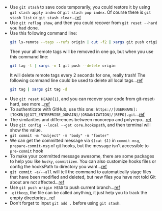 - Use `git stash` to save code temporarily, you could restore it by using `git stash apply index` or `git stash pop index`. Of course there is `git stash list` or `git stash clear`...[ref](https://www.git-scm.com/docs/git-stash)
- Use `git reflog show`, and then you could recover from `git reset --hard` you had done.
- Use this following command line:
  ```bash
  git ls-remote --tags --refs origin | cut -f2 | xargs git push origin --delete
  ```
  Then your all remote tags will be removed in one go, but when you use this command line:
  ```bash
  git tag -l | xargs -n 1 git push --delete origin
  ```
  It will delete remote tags every 2 seconds for one, really trash! The following command line could be used to delete all local tags...[ref](https://stackoverflow.com/questions/19542301/delete-all-tags-from-a-git-repository)
  ```bash
  git tag | xargs git tag -d
  ```
- Use `git reset HEAD@{1}`, and you can recover your code from git-reset-hard, see more...[ref](https://stackoverflow.com/questions/5788037/recover-from-git-reset-hard)
- To authenticate with GitHub, use this one: `https://[USERNAME]:[TOKEN]@[GIT_ENTERPRISE_DOMAIN]/[ORGANIZATION]/[REPO].git`...[ref](https://stackoverflow.com/questions/18935539/authenticate-with-github-using-a-token?answertab=votes#tab-top)
- The similarities and differences between monorepo and polyrepo...[ref](https://github.com/joelparkerhenderson/monorepo_vs_polyrepo)
- Use `git config --local --get core.hookspath`, and then terminal will show the value.
- `git commit -m "subject" -m "body" -m "footer"`
- We can get the committed message via `$(cat $1)` in `commit-msg`, `prepare-commit-msg` of git hooks, but the message isn't accessible to `pre-commit` hook
- To make your committed message awesome, there are some packages to help you like `husky`, `commitizen`. You can also customize hooks files or config the hooksPath to directory you want...[ref](https://backlog.com/blog/git-commit-messages-bold-daring/)
- `git commit -a/--all` will tell the command to automatically stage files that have been modified and deleted, but new files you have not told Git about are not affected...[ref](https://git-scm.com/docs/git-commit/en)
- Use `git push origin HEAD` to push current branch...[ref](https://stackoverflow.com/questions/14031970/git-push-current-branch-shortcut)
- `.gitkeep`, the file can be called anything, it just help you to track the empty directories...[ref](https://stackoverflow.com/questions/7229885/what-are-the-differences-between-gitignore-and-gitkeep)
- Don't forget to input `git add .` before using `git stash`.
